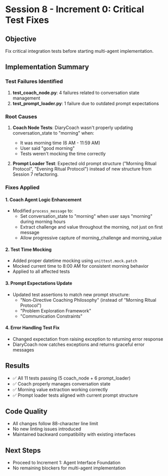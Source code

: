 # Session 8 - Increment 0: Critical Test Fixes

## Objective
Fix critical integration tests before starting multi-agent implementation.

## Implementation Summary

### Test Failures Identified
1. **test_coach_node.py**: 4 failures related to conversation state management
2. **test_prompt_loader.py**: 1 failure due to outdated prompt expectations

### Root Causes
1. **Coach Node Tests**: DiaryCoach wasn't properly updating conversation_state to "morning" when:
   - It was morning time (6 AM - 11:59 AM)
   - User said "good morning"
   - Tests weren't mocking the time correctly

2. **Prompt Loader Test**: Expected old prompt structure ("Morning Ritual Protocol", "Evening Ritual Protocol") instead of new structure from Session 7 refactoring.

### Fixes Applied

#### 1. Coach Agent Logic Enhancement
- Modified `process_message` to:
  - Set conversation_state to "morning" when user says "morning" during morning hours
  - Extract challenge and value throughout the morning, not just on first message
  - Allow progressive capture of morning_challenge and morning_value

#### 2. Test Time Mocking
- Added proper datetime mocking using `unittest.mock.patch`
- Mocked current time to 8:00 AM for consistent morning behavior
- Applied to all affected tests

#### 3. Prompt Expectations Update
- Updated test assertions to match new prompt structure:
  - "Non-Directive Coaching Philosophy" (instead of "Morning Ritual Protocol")
  - "Problem Exploration Framework"
  - "Communication Constraints"

#### 4. Error Handling Test Fix
- Changed expectation from raising exception to returning error response
- DiaryCoach now catches exceptions and returns graceful error messages

## Results
- ✅ All 11 tests passing (5 coach_node + 6 prompt_loader)
- ✅ Coach properly manages conversation state
- ✅ Morning value extraction working correctly
- ✅ Prompt loader tests aligned with current prompt structure

## Code Quality
- All changes follow 88-character line limit
- No new linting issues introduced
- Maintained backward compatibility with existing interfaces

## Next Steps
- Proceed to Increment 1: Agent Interface Foundation
- No remaining blockers for multi-agent implementation